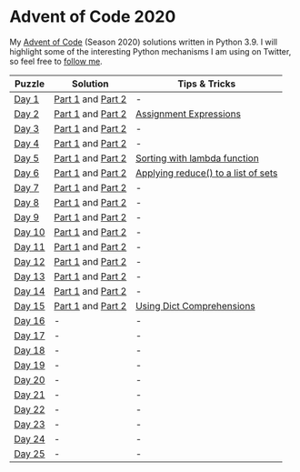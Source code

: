 # Advent of Code 2020
My [Advent of Code](https://adventofcode.com/2020) (Season 2020) solutions written in Python 3.9. I will highlight some of the interesting Python mechanisms I am using on Twitter, so feel free to [follow me](https://twitter.com/Dementophobia).

| Puzzle                                         | Solution                                                | Tips & Tricks                                                |
| ---------------------------------------------- | ------------------------------------------------------- | ------------------------------------------------------------ |
| [Day 1](https://adventofcode.com/2020/day/1)   | [Part 1](./2020_01_p1.py) and [Part 2](./2020_01_p2.py) | -                                                            |
| [Day 2](https://adventofcode.com/2020/day/2)   | [Part 1](./2020_02_p1.py) and [Part 2](./2020_02_p2.py) | [Assignment Expressions](https://twitter.com/Dementophobia/status/1334059861429149698) |
| [Day 3](https://adventofcode.com/2020/day/3)   | [Part 1](./2020_03_p1.py) and [Part 2](./2020_03_p2.py) | -                                                            |
| [Day 4](https://adventofcode.com/2020/day/4)   | [Part 1](./2020_04_p1.py) and [Part 2](./2020_04_p2.py) | -                                                            |
| [Day 5](https://adventofcode.com/2020/day/5)   | [Part 1](./2020_05_p1.py) and [Part 2](./2020_05_p2.py) | [Sorting with lambda function](https://twitter.com/Dementophobia/status/1335154845045694465) |
| [Day 6](https://adventofcode.com/2020/day/6)   | [Part 1](./2020_06_p1.py) and [Part 2](./2020_06_p2.py) | [Applying reduce() to a list of sets](https://twitter.com/Dementophobia/status/1335465741647220736) |
| [Day 7](https://adventofcode.com/2020/day/7)   | [Part 1](./2020_07_p1.py) and [Part 2](./2020_07_p2.py) | -                                                            |
| [Day 8](https://adventofcode.com/2020/day/8)   | [Part 1](./2020_08_p1.py) and [Part 2](./2020_08_p2.py) | -                                                            |
| [Day 9](https://adventofcode.com/2020/day/9)   | [Part 1](./2020_09_p1.py) and [Part 2](./2020_09_p2.py) | -                                                            |
| [Day 10](https://adventofcode.com/2020/day/10) | [Part 1](./2020_10_p1.py) and [Part 2](./2020_10_p2.py) | -                                                            |
| [Day 11](https://adventofcode.com/2020/day/11) | [Part 1](./2020_11_p1.py) and [Part 2](./2020_11_p2.py) | -                                                            |
| [Day 12](https://adventofcode.com/2020/day/12) | [Part 1](./2020_12_p1.py) and [Part 2](./2020_12_p2.py) | -                                                            |
| [Day 13](https://adventofcode.com/2020/day/13) | [Part 1](./2020_13_p1.py) and [Part 2](./2020_13_p2.py) | -                                                            |
| [Day 14](https://adventofcode.com/2020/day/14) | [Part 1](./2020_14_p1.py) and [Part 2](./2020_14_p2.py) | -                                                            |
| [Day 15](https://adventofcode.com/2020/day/15) | [Part 1](./2020_15_p1.py) and [Part 2](./2020_15_p2.py) | [Using Dict Comprehensions](https://twitter.com/Dementophobia/status/1338749990185951232) |
| [Day 16](https://adventofcode.com/2020/day/16) | -                                                       | -                                                            |
| [Day 17](https://adventofcode.com/2020/day/17) | -                                                       | -                                                            |
| [Day 18](https://adventofcode.com/2020/day/18) | -                                                       | -                                                            |
| [Day 19](https://adventofcode.com/2020/day/19) | -                                                       | -                                                            |
| [Day 20](https://adventofcode.com/2020/day/20) | -                                                       | -                                                            |
| [Day 21](https://adventofcode.com/2020/day/21) | -                                                       | -                                                            |
| [Day 22](https://adventofcode.com/2020/day/22) | -                                                       | -                                                            |
| [Day 23](https://adventofcode.com/2020/day/23) | -                                                       | -                                                            |
| [Day 24](https://adventofcode.com/2020/day/24) | -                                                       | -                                                            |
| [Day 25](https://adventofcode.com/2020/day/25) | -                                                       | -                                                            |

